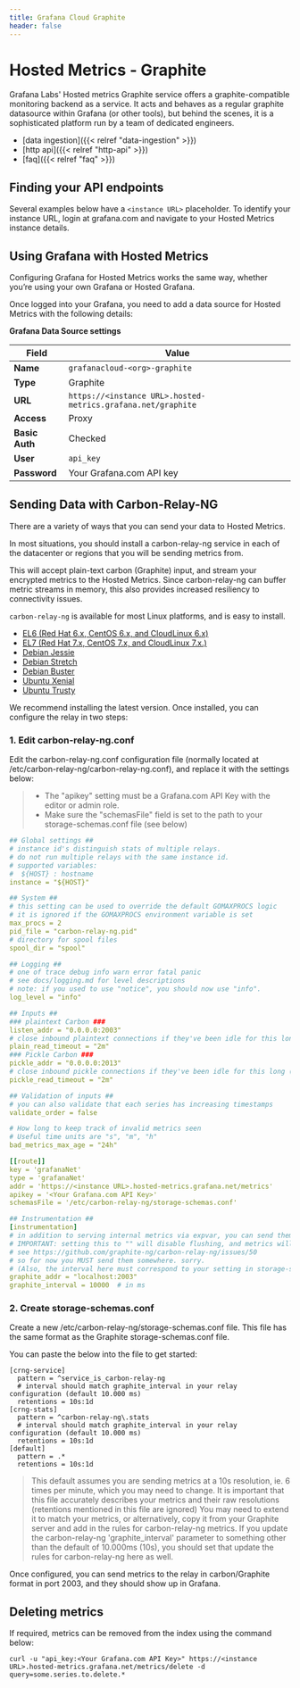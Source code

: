 ```yaml
---
title: Grafana Cloud Graphite
header: false
---
```


# Hosted Metrics - Graphite

Grafana Labs' Hosted metrics Graphite service offers a graphite-compatible monitoring backend as a service.
It acts and behaves as a regular graphite datasource within Grafana (or other tools), but behind the scenes, it is a sophisticated platform run by a team of dedicated engineers.

* [data ingestion]({{< relref "data-ingestion" >}})
* [http api]({{< relref "http-api" >}})
* [faq]({{< relref "faq" >}})

## Finding your API endpoints

Several examples below have a `<instance URL>` placeholder.
To identify your instance URL, login at grafana.com and
navigate to your Hosted Metrics instance details.


## Using Grafana with Hosted Metrics

Configuring Grafana for Hosted Metrics works the same way,
whether you’re using your own Grafana or Hosted Grafana.

Once logged into your Grafana, you need to add a data source for Hosted Metrics
with the following details:

**Grafana Data Source settings**

Field          | Value
---------------|-------
**Name**       | `grafanacloud-<org>-graphite`
**Type**       | Graphite
**URL**        | `https://<instance URL>.hosted-metrics.grafana.net/graphite`
**Access**     | Proxy
**Basic Auth** | Checked
**User**       | `api_key`
**Password**   | Your Grafana.com API key


## Sending Data with Carbon-Relay-NG

There are a variety of ways that you can send your data to Hosted Metrics.

In most situations, you should install a carbon-relay-ng service
in each of the datacenter or regions that you will be sending metrics from.

This will accept plain-text carbon (Graphite) input,
and stream your encrypted metrics to the Hosted Metrics.
Since carbon-relay-ng can buffer metric streams in memory,
this also provides increased resiliency to connectivity issues.

`carbon-relay-ng` is available for most Linux platforms, and is easy to install.

* [EL6 (Red Hat 6.x, CentOS 6.x, and CloudLinux 6.x)](https://packagecloud.io/raintank/raintank/packages/el/6/carbon-relay-ng-0.12.0-1.x86_64.rpm)
* [EL7 (Red Hat 7.x, CentOS 7.x, and CloudLinux 7.x.)](https://packagecloud.io/raintank/raintank/packages/el/7/carbon-relay-ng-0.12.0-1.x86_64.rpm)
* [Debian Jessie](https://packagecloud.io/raintank/raintank/packages/debian/jessie/carbon-relay-ng_0.12.0-1_amd64.deb)
* [Debian Stretch](https://packagecloud.io/raintank/raintank/packages/debian/stretch/carbon-relay-ng_0.12.0-1_amd64.deb)
* [Debian Buster](https://packagecloud.io/raintank/raintank/packages/debian/buster/carbon-relay-ng_0.12.0-1_amd64.deb)
* [Ubuntu Xenial](https://packagecloud.io/raintank/raintank/packages/ubuntu/xenial/carbon-relay-ng_0.12.0-1_amd64.deb)
* [Ubuntu Trusty](https://packagecloud.io/raintank/raintank/packages/ubuntu/trusty/carbon-relay-ng_0.12.0-1_amd64.deb)

We recommend installing the latest version.
Once installed, you can configure the relay in two steps:


### 1. Edit carbon-relay-ng.conf

Edit the carbon-relay-ng.conf configuration file (normally located at /etc/carbon-relay-ng/carbon-relay-ng.conf), and replace it with the settings below:

> * The "apikey" setting must be a Grafana.com API Key with the editor or admin role.
> * Make sure the "schemasFile" field is set to the path to your storage-schemas.conf file (see below)

```yaml
## Global settings ##
# instance id's distinguish stats of multiple relays.
# do not run multiple relays with the same instance id.
# supported variables:
#  ${HOST} : hostname
instance = "${HOST}"

## System ##
# this setting can be used to override the default GOMAXPROCS logic
# it is ignored if the GOMAXPROCS environment variable is set
max_procs = 2
pid_file = "carbon-relay-ng.pid"
# directory for spool files
spool_dir = "spool"

## Logging ##
# one of trace debug info warn error fatal panic
# see docs/logging.md for level descriptions
# note: if you used to use "notice", you should now use "info".
log_level = "info"

## Inputs ##
### plaintext Carbon ###
listen_addr = "0.0.0.0:2003"
# close inbound plaintext connections if they've been idle for this long ("0s" to disable)
plain_read_timeout = "2m"
### Pickle Carbon ###
pickle_addr = "0.0.0.0:2013"
# close inbound pickle connections if they've been idle for this long ("0s" to disable)
pickle_read_timeout = "2m"

## Validation of inputs ##
# you can also validate that each series has increasing timestamps
validate_order = false

# How long to keep track of invalid metrics seen
# Useful time units are "s", "m", "h"
bad_metrics_max_age = "24h"

[[route]]
key = 'grafanaNet'
type = 'grafanaNet'
addr = 'https://<instance URL>.hosted-metrics.grafana.net/metrics'
apikey = '<Your Grafana.com API Key>'
schemasFile = '/etc/carbon-relay-ng/storage-schemas.conf'

## Instrumentation ##
[instrumentation]
# in addition to serving internal metrics via expvar, you can send them to graphite/carbon
# IMPORTANT: setting this to "" will disable flushing, and metrics will pile up and lead to OOM
# see https://github.com/graphite-ng/carbon-relay-ng/issues/50
# so for now you MUST send them somewhere. sorry.
# (Also, the interval here must correspond to your setting in storage-schemas.conf if you use grafana hosted metrics)
graphite_addr = "localhost:2003"
graphite_interval = 10000  # in ms
```


### 2. Create storage-schemas.conf

Create a new /etc/carbon-relay-ng/storage-schemas.conf file.
This file has the same format as the Graphite storage-schemas.conf file.

You can paste the below into the file to get started:

    [crng-service]
      pattern = ^service_is_carbon-relay-ng
      # interval should match graphite_interval in your relay configuration (default 10.000 ms)
      retentions = 10s:1d
    [crng-stats]
      pattern = ^carbon-relay-ng\.stats
      # interval should match graphite_interval in your relay configuration (default 10.000 ms)
      retentions = 10s:1d
    [default]
      pattern = .*
      retentions = 10s:1d

> This default assumes you are sending metrics at a 10s resolution, ie. 6 times per minute, which you may need to change.
> It is important that this file accurately describes your metrics and their raw resolutions (retentions mentioned in this file are ignored)
> You may need to extend it to match your metrics, or alternatively, copy it from your Graphite server and add in the rules
> for carbon-relay-ng metrics.
> If you update the carbon-relay-ng 'graphite_interval' parameter to something other than the default of 10.000ms (10s),
> you should set that update the rules for carbon-relay-ng here as well.

Once configured, you can send metrics to the relay in carbon/Graphite format in port 2003,
and they should show up in Grafana.


## Deleting metrics

If required, metrics can be removed from the index using the command below:

    curl -u "api_key:<Your Grafana.com API Key>" https://<instance URL>.hosted-metrics.grafana.net/metrics/delete -d query=some.series.to.delete.*
